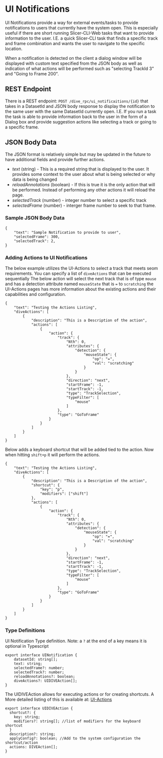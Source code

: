 # UI Notifications

UI Notifications provide a way for external events/tasks to provide notifications to users that currently have the system open.  This is especially useful if there are short running Slicer-CLI-Web tasks that want to provide information to the user.  I.E. a quick Slicer-CLI task that finds a specific track and frame combination and wants the user to navigate to the specific location.

When a notification is detected on the client a dialog window will be displayed with custom text specified from the JSON body as well as indication of what actions will be performed such as "selecting TrackId 3" and "Going to Frame 200".

## REST Endpoint

There is a REST endpoint: `POST /dive_rpc/ui_notificaitions/{id}` that takes in a DatasetId and JSON body response to display the notification to the same user with the same DatasetId currently open.  I.E. If you run a task the task is able to provide information back to the user in the form of a Dialog box and provide suggestion actions like selecting a track or going to a specific frame.



## JSON Body Data
The JSON format is relatively simple but may be updated in the future to have additional fields and provide further actions.

* *text* (string) - This is a required string that is displayed to the user.  It provides some context to the user about what is being selected or why data is being changed
* *reloadAnnotations* (boolean) <Optional> - If this is true it is the only action that will be performed.  Instead of performing any other actions it will reload the page.
* *selectedTrack* (number) <Optional> - integer number to select a specific track
* *selectedFrame* (number) <Optional> - interger frame number to seek to that frame.

### Sample JSON Body Data 
```
{
    "text": "Sample Notification to provide to user",
    "selectedFrame": 300,
    "selectedTrack": 2,
}
```

### Adding Actions to UI Notifications

The below example utilizes the UI-Actions to select a track that meets seom requirements.
You can specify a list of `diveActions` that can be executed sequentially
The below action will select the next track that is of type `mouse` and has a detection attribute named `mouseState` that is `=` to `scratching`
the UI-Actions pages has more information about the existing actions and their capabilities and configuration.

```
{
    "text": "Testing the Actions Listing",
    "diveActions": [
        {
            "description": "This is a Description of the action",
            "actions": [
                {
                    "action": {
                        "track": {
                            "Nth": 0,
                            "attributes": {
                                "detection": {
                                    "mouseState": {
                                        "op": "=",
                                        "val": "scratching"
                                    }
                                }
                            },
                            "direction": "next",
                            "startFrame": -1,
                            "startTrack": -1,
                            "type": "TrackSelection",
                            "typeFilter": [
                                "mouse"
                            ]
                        },
                        "type": "GoToFrame"
                    }
                }
            ]
        }
    ]
}
```

Below adds a keyboard shortcut that will be added tied to the action.  Now when hitting `shift+p` it will perform the actions.

```
{
    "text": "Testing the Actions Listing",
    "diveActions": [
        {
            "description": "This is a Description of the action",
            "shortcut": {
                "key": "p",
                "modifiers": ["shift"]
            },
            "actions": [
                {
                    "action": {
                        "track": {
                            "Nth": 0,
                            "attributes": {
                                "detection": {
                                    "mouseState": {
                                        "op": "=",
                                        "val": "scratching"
                                    }
                                }
                            },
                            "direction": "next",
                            "startFrame": -1,
                            "startTrack": -1,
                            "type": "TrackSelection",
                            "typeFilter": [
                                "mouse"
                            ]
                        },
                        "type": "GoToFrame"
                    }
                }
            ]
        }
    ]
}
```

### Type Definitions

UI Notification Type definition. Note:  a `?` at the end of a key means it is optional in Typescript
```
export interface UINotification {
    datasetId: string[];
    text: string;
    selectedFrame?: number;
    selectedTrack?: number;
    reloadAnnotations?: boolean;
    diveActions?: UIDIVEAction[];
}
```

The UIDIVEAction allows for executing actions or for creating shortcuts.
A More detailed listing of this is available at: [UI-Actions](UI-Actions.md )


```
export interface UIDIVEAction {
  shortcut?: {
    key: string;
    modifiers?: string[]; //list of modifiers for the keyboard shortcut
  }
  description?: string;
  applyConfig?: boolean; //Add to the system configuration the shortcut/action
  actions: DIVEAction[];
}
```
